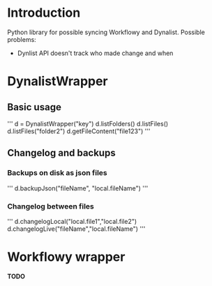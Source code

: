 # Introduction

Python library for possible syncing Workflowy and Dynalist.
Possible problems:
* Dynlist API doesn't track who made change and when


# DynalistWrapper

## Basic usage

'''
d = DynalistWrapper("key")
d.listFolders()
d.listFiles()
d.listFiles("folder2")
d.getFileContent("file123")
'''

## Changelog and backups

### Backups on disk as json files

'''
d.backupJson("fileName", "local.fileName")
'''

### Changelog between files

'''
d.changelogLocal("local.file1","local.file2")
d.changelogLive("fileName","local.fileName")
'''

# Workflowy wrapper

**TODO**